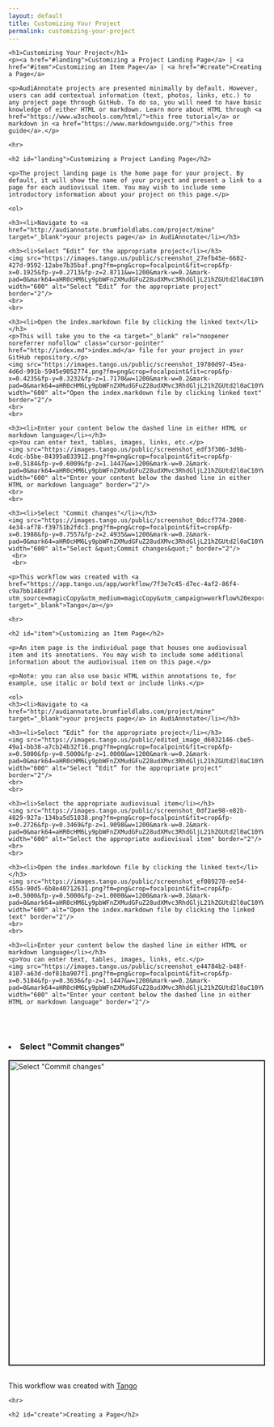 ```yaml
---
layout: default
title: Customizing Your Project
permalink: customizing-your-project
---
```

<!-- Add an essay or interpretive material below this line,
using HTML or markdown.  Do not modify this file above this line -->

<htmL>
  <body>
    
    <h1>Customizing Your Project</h1>
    <p><a href="#landing">Customizing a Project Landing Page</a> | <a href="#item">Customizing an Item Page</a> | <a href="#create">Creating a Page</a>
    
    <p>AudiAnnotate projects are presented minimally by default. However, users can add contextual information (text, photos, links, etc.) to any project page through GitHub. To do so, you will need to have basic knowledge of either HTML or markdown. Learn more about HTML through <a href="https://www.w3schools.com/html/">this free tutorial</a> or markdown in <a href="https://www.markdownguide.org/">this free guide</a>.</p>
      
    <hr>
    
    <h2 id="landing">Customizing a Project Landing Page</h2>
  
    <p>The project landing page is the home page for your project. By default, it will show the name of your project and present a link to a page for each audiovisual item. You may wish to include some introductory information about your project on this page.</p>
  
    <ol>
      
    <h3><li>Navigate to <a href="http://audiannotate.brumfieldlabs.com/project/mine" target="_blank">your projects page</a> in AudiAnnotate</li></h3>

    <h3><li>Select “Edit” for the appropriate project</li></h3>
    <img src="https://images.tango.us/public/screenshot_27efb45e-6682-427d-9592-12abe7b35baf.png?fm=png&crop=focalpoint&fit=crop&fp-x=0.1925&fp-y=0.2713&fp-z=2.8711&w=1200&mark-w=0.2&mark-pad=0&mark64=aHR0cHM6Ly9pbWFnZXMudGFuZ28udXMvc3RhdGljL21hZGUtd2l0aC10YW5nby13YXRlcm1hcmsucG5n&ar=2880%3A1408" width="600" alt="Select “Edit” for the appropriate project" border="2"/>
    <br>
    <br>

    <h3><li>Open the index.markdown file by clicking the linked text</li></h3>
    <p>This will take you to the <a target="_blank" rel="noopener noreferrer nofollow" class="cursor-pointer" href="http://index.md">index.md</a> file for your project in your GitHub repository.</p>
    <img src="https://images.tango.us/public/screenshot_19780d97-45ea-4d6d-991b-5945e9052774.png?fm=png&crop=focalpoint&fit=crop&fp-x=0.4235&fp-y=0.3232&fp-z=1.7170&w=1200&mark-w=0.2&mark-pad=0&mark64=aHR0cHM6Ly9pbWFnZXMudGFuZ28udXMvc3RhdGljL21hZGUtd2l0aC10YW5nby13YXRlcm1hcmsucG5n&ar=2880%3A1408" width="600" alt="Open the index.markdown file by clicking linked text" border="2"/>
    <br>
    <br>

    <h3><li>Enter your content below the dashed line in either HTML or markdown language</li></h3>
    <p>You can enter text, tables, images, links, etc.</p>
    <img src="https://images.tango.us/public/screenshot_edf3f306-3d9b-4cdc-b5be-84395a833912.png?fm=png&crop=focalpoint&fit=crop&fp-x=0.5184&fp-y=0.6009&fp-z=1.1447&w=1200&mark-w=0.2&mark-pad=0&mark64=aHR0cHM6Ly9pbWFnZXMudGFuZ28udXMvc3RhdGljL21hZGUtd2l0aC10YW5nby13YXRlcm1hcmsucG5n&ar=2880%3A1408" width="600" alt="Enter your content below the dashed line in either HTML or markdown language" border="2"/>
    <br>
    <br>

    <h3><li>Select "Commit changes"</li></h3>
    <img src="https://images.tango.us/public/screenshot_0dccf774-2000-4e34-af78-f39751b2fdc3.png?fm=png&crop=focalpoint&fit=crop&fp-x=0.1988&fp-y=0.7557&fp-z=2.4935&w=1200&mark-w=0.2&mark-pad=0&mark64=aHR0cHM6Ly9pbWFnZXMudGFuZ28udXMvc3RhdGljL21hZGUtd2l0aC10YW5nby13YXRlcm1hcmsucG5n&ar=2880%3A1408" width="600" alt="Select &quot;Commit changes&quot;" border="2"/>
     <br>
     <br>
      
    <p>This workflow was created with <a href="https://app.tango.us/app/workflow/7f3e7c45-d7ec-4af2-86f4-c9a7bb148c8f?utm_source=magicCopy&utm_medium=magicCopy&utm_campaign=workflow%20export%20links" target="_blank">Tango</a></p>

    <hr>
    
    <h2 id="item">Customizing an Item Page</h2>
      
    <p>An item page is the individual page that houses one audiovisual item and its annotations. You may wish to include some additional information about the audiovisual item on this page.</p>
      
    <p>Note: you can also use basic HTML within annotations to, for example, use italic or bold text or include links.</p>
    
    <ol>
    <h3><li>Navigate to <a href="http://audiannotate.brumfieldlabs.com/project/mine" target="_blank">your projects page</a> in AudiAnnotate</li></h3>

    <h3><li>Select “Edit” for the appropriate project</li></h3>
    <img src="https://images.tango.us/public/edited_image_d6032146-cbe5-49a1-bb38-a7cb24b32f16.png?fm=png&crop=focalpoint&fit=crop&fp-x=0.5000&fp-y=0.5000&fp-z=1.0000&w=1200&mark-w=0.2&mark-pad=0&mark64=aHR0cHM6Ly9pbWFnZXMudGFuZ28udXMvc3RhdGljL21hZGUtd2l0aC10YW5nby13YXRlcm1hcmsucG5n&ar=1173%3A541" width="600" alt="Select “Edit” for the appropriate project" border="2"/>
    <br>
    <br>

    <h3><li>Select the appropriate audiovisual item</li></h3>
    <img src="https://images.tango.us/public/screenshot_0df2ae98-e82b-4829-927a-134ba5d51838.png?fm=png&crop=focalpoint&fit=crop&fp-x=0.2726&fp-y=0.3469&fp-z=1.9098&w=1200&mark-w=0.2&mark-pad=0&mark64=aHR0cHM6Ly9pbWFnZXMudGFuZ28udXMvc3RhdGljL21hZGUtd2l0aC10YW5nby13YXRlcm1hcmsucG5n&ar=2880%3A1408" width="600" alt="Select the appropriate audiovisual item" border="2"/>
    <br>
    <br>

    <h3><li>Open the index.markdown file by clicking the linked text</li></h3>
    <img src="https://images.tango.us/public/screenshot_ef089278-ee54-455a-90d5-6b8e40712631.png?fm=png&crop=focalpoint&fit=crop&fp-x=0.5000&fp-y=0.5000&fp-z=1.0000&w=1200&mark-w=0.2&mark-pad=0&mark64=aHR0cHM6Ly9pbWFnZXMudGFuZ28udXMvc3RhdGljL21hZGUtd2l0aC10YW5nby13YXRlcm1hcmsucG5n&ar=2880%3A1408" width="600" alt="Open the index.markdown file by clicking the linked text" border="2"/>
    <br>
    <br>

    <h3><li>Enter your content below the dashed line in either HTML or markdown language</li></h3>
    <p>You can enter text, tables, images, links, etc.</p>
    <img src="https://images.tango.us/public/screenshot_e44784b2-b48f-4107-a63d-def81ba907f1.png?fm=png&crop=focalpoint&fit=crop&fp-x=0.5184&fp-y=0.3636&fp-z=1.1447&w=1200&mark-w=0.2&mark-pad=0&mark64=aHR0cHM6Ly9pbWFnZXMudGFuZ28udXMvc3RhdGljL21hZGUtd2l0aC10YW5nby13YXRlcm1hcmsucG5n&ar=2880%3A1408" width="600" alt="Enter your content below the dashed line in either HTML or markdown language" border="2"/>
   <br>
   <br>

   <h3><li>Select "Commit changes"</li></h3>
   <img src="https://images.tango.us/public/screenshot_5a69f0d8-2c3d-4443-8f04-3e2a34c94256.png?fm=png&crop=focalpoint&fit=crop&fp-x=0.1988&fp-y=0.7557&fp-z=2.4935&w=1200&mark-w=0.2&mark-pad=0&mark64=aHR0cHM6Ly9pbWFnZXMudGFuZ28udXMvc3RhdGljL21hZGUtd2l0aC10YW5nby13YXRlcm1hcmsucG5n&ar=2880%3A1408" width="600" alt="Select &quot;Commit changes&quot;" border="2"/>
   <br>
   <br>
  
   <p>This workflow was created with <a href="https://app.tango.us/app/workflow/cda58ec6-a241-4c5a-b4e2-3c15e734a2fc?utm_source=magicCopy&utm_medium=magicCopy&utm_campaign=workflow%20export%20links" target="_blank">Tango</a>
      
    <hr>
    
    <h2 id="create">Creating a Page</h2>
    
  </body>
    </html>
    
    
